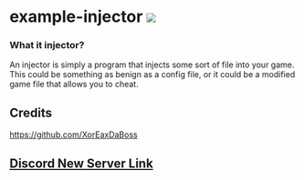 # example-injector  [![](https://www.codefactor.io/repository/github/rutkuli/example-injector/badge)](https://www.codefactor.io/repository/github/rutkuli/example-injector)


### What it injector?
An injector is simply a program that injects some sort of file into your game. This could be something as benign as a config file, or it could be a modified game file that allows you to cheat.

## Credits
https://github.com/XorEaxDaBoss

## [Discord New Server Link](https://discord.gg/jUFczbxX9J)
